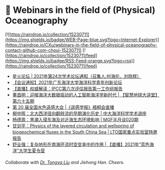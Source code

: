 # 🌊 Webinars in the field of (Physical) Oceanography

[![https://raindrop.io/collection/15230711](https://img.shields.io/badge/WEB-Page-blue.svg?logo=Internet-Explorer)](https://raindrop.io/CXu/webinars-in-the-field-of-physical-oceanography-contact-github-com-chouj-15230711) [![https://raindrop.io/collection/15230711/feed](https://img.shields.io/badge/RSS-Feed-orange.svg?logo=rss)](https://raindrop.io/collection/15230711/feed)

<!-- BLOG-POST-LIST:START -->
- [星火论坛 | 2021年第24次学术论坛通知（召集人:何海伦、刘晓辉）](https://mp.weixin.qq.com/s/rjz9BC4GzLn1sGHlZs0z6Q)
- [【会议通知】2021年广东海洋大学海洋科学青年创新论坛](https://mp.weixin.qq.com/s/CZNlRbDt7MzuzE59_WDQdQ)
- [【直播】权威解读：IPCC第六次评估报告第一工作组报告](https://mp.weixin.qq.com/s/N0k9zqFlUUW6uuoH6VwRtw)
- [董昌明：迎接海洋大数据驱动的人工智能海洋学新时代 | 【智慧地球大讲堂】第六十五期](https://mp.weixin.qq.com/s/iO2r7JXdSwSWoIHK5JF5bQ)
- [第 20 届全国水色遥感大会 |《遥感学报》梧桐会直播](https://mp.weixin.qq.com/s/RqwJhFlnBYxdCIGorzuhRA)
- [柳中晖：北大西洋径向翻转流的早期演化历史 | 中大海洋科学学术讲座](https://meeting.tencent.com/s/GzvAbpxLUSiT)
- [杨德周：黑潮入侵东海及对近海生态环境影响 | MGF半月谈020期](https://mp.weixin.qq.com/s/A2c627gCrqaZPx-eJ-pQng)
- [甘剑平：Physics of the layered circulation and wellspring of biogeochemical fluxes in the South China Sea | LTO国家重点实验室特邀报告](https://mp.weixin.qq.com/s/sSB4lh4gOPNRzN2Dlwbpsw)
- [舒业强：复杂地形在南海环流时空变率中的作用 | 【直播】2021年“蓝色海洋”大学生夏令营](http://mudu.tv/live/watch/general?id=mn1pe97l&referVisitorId=189006091&from=timeline&time=1627346218850)
<!-- BLOG-POST-LIST:END -->

###### Collaborate with [Dr. Tongya Liu](https://liutongya.github.io/) and Jiehong Han. Cheers.

